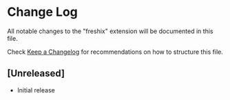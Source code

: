 # Change Log

All notable changes to the "freshix" extension will be documented in this file.

Check [Keep a Changelog](http://keepachangelog.com/) for recommendations on how to structure this file.

## [Unreleased]

- Initial release
